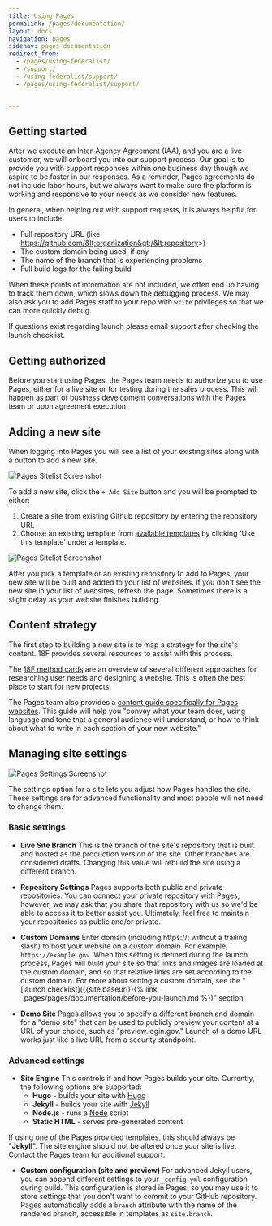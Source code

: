 ```yaml
---
title: Using Pages
permalink: /pages/documentation/
layout: docs
navigation: pages
sidenav: pages-documentation
redirect_from:
  - /pages/using-federalist/
  - /support/
  - /using-federalist/support/
  - /pages/using-federalist/support/


---
```


## Getting started
After we execute an Inter-Agency Agreement (IAA), and you are a live customer, we will onboard you into our support process. Our goal is to provide you with support responses within one business day though we aspire to be faster in our responses. As a reminder, Pages agreements do not include labor hours, but we always want to make sure the platform is working and responsive to your needs as we consider new features.

In general, when helping out with support requests, it is always helpful for users to include:

- Full repository URL (like https://github.com/&lt;organization&gt;/&lt;repository&gt;)
- The custom domain being used, if any
- The name of the branch that is experiencing problems
- Full build logs for the failing build

When these points of information are not included, we often end up having to track them down, which slows down the debugging process. We may also ask you to add Pages staff to your repo with `write` privileges so that we can more quickly debug.

If questions exist regarding launch please email support after checking the launch checklist. 


## Getting authorized

Before you start using Pages, the Pages team needs to authorize you to use Pages, either for a live site or for testing during the sales process. This will happen as part of business development conversations with the Pages team or upon agreement execution.

## Adding a new site

When logging into Pages you will see a list of your existing sites along with a button to add a new site.


![Pages Sitelist Screenshot]({{site.baseurl}}/assets/pages/images/federalist-sitelist.png)


To add a new site, click the `+ Add Site` button and you will be prompted to either:
1. Create a site from existing Github repository by entering the repository URL
2. Choose an existing template from [available templates]({{site.baseurl}}/pages/using-federalist/templates/) by clicking 'Use this template' under a template.


![Pages Sitelist Screenshot]({{site.baseurl}}/assets/pages/images/federalist-makesite2.png)

After you pick a template or an existing repository to add to Pages, your new site will be built and added to your list of websites. If you don't see the new site in your list of websites, refresh the page. Sometimes there is a slight delay as your website finishes building.

## Content strategy

The first step to building a new site is to map a strategy for the site's content. 18F provides several resources to assist with this process.

The [18F method cards](https://methods.18f.gov/) are an overview of several different approaches for researching user needs and designing a website. This is often the best place to start for new projects.

The Pages team also provides a [content guide specifically for Pages websites]({{site.baseurl}}/pages/content-guide/). This guide will help you "convey what your team does, using language and tone that a general audience will understand, or how to think about what to write in each section of your new website."

## Managing site settings
![Pages Settings Screenshot]({{site.baseurl}}/assets/pages/images/federalist-settings.png)

The settings option for a site lets you adjust how Pages handles the site. These settings are for advanced functionality and most people will not need to change them.

### Basic settings

- **Live Site Branch** This is the branch of the site's repository that is built and hosted as the production version of the site. Other branches are considered drafts. Changing this value will rebuild the site using a different branch.

- **Repository Settings** Pages supports both public and private repositories. You can connect your private repository with Pages; however, we may ask that you share that repository with us so we'd be able to access it to better assist you. Ultimately, feel free to maintain your repositories as public and/or private.

- **Custom Domains** Enter domain (including https://; without a trailing slash) to host your website on a custom domain. For example, `https://example.gov`. When this setting is defined during the launch process, Pages will build your site so that links and images are loaded at the custom domain, and so that relative links are set according to the custom domain. For more about setting a custom domain, see the "[launch checklist]({{site.baseurl}}{% link _pages/pages/documentation/before-you-launch.md %})" section.

- **Demo Site** Pages allows you to specify a different branch and domain for a "demo site" that can be used to publicly preview your content at a URL of your choice, such as "preview.login.gov." Launch of a demo URL works just like a live URL from a security standpoint.

### Advanced settings

- **Site Engine** This controls if and how Pages builds your site. Currently, the following options are supported:
  - **Hugo** - builds your site with [Hugo](https://gohugo.io/)
  - **Jekyll** - builds your site with [Jekyll](http://jekyllrb.com)
  - **Node.js** - runs a [Node](https://nodejs.org) script
  - **Static HTML** - serves pre-generated content

If using one of the Pages provided templates, this should always be "**Jekyll**". The site engine should not be altered once your site is live. Contact the Pages team for additional support. 

- **Custom configuration (site and preview)** For advanced Jekyll users, you can append different settings to your `_config.yml` configuration during build. This configuration is stored in Pages, so you may use it to store settings that you don't want to commit to your GitHub repository. Pages automatically adds a `branch` attribute with the name of the rendered branch, accessible in templates as `site.branch`.
